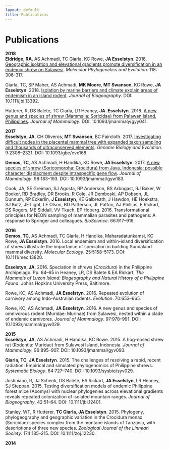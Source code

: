 ```yaml
---
layout: default
title: Publications
---
```


# Publications  

**2018**  
**Eldridge, RA**, AS Achmadi, TC Giarla, KC Rowe, **JA Esselstyn**. 2018. [Geographic isolation and elevational gradients promote diversification in an endemic shrew on Sulawesi](https://www.sciencedirect.com/science/article/pii/S1055790316303852). _Molecular Phylogenetics and Evolution_. 118: 306-317.

Giarla, TC, SP Maher, AS Achmadi, **MK Moore**, **MT Swanson**, KC Rowe, **JA Esselstyn**. 2018. [Isolation by marine barriers and climate explain areas of endemism in an island rodent](https://onlinelibrary.wiley.com/doi/full/10.1111/jbi.13392). _Journal of Biogeography_. DOI: 10.1111/jbi.13392.

Hutterer, R, DS Balete, TC Giarla, LR Heaney, **JA. Esselstyn**. 2018. [A new genus and species of shrew (Mammalia: Soricidae) from Palawan Island, Philippines](https://academic.oup.com/jmammal/article/99/3/518/4991977). _Journal of Mammalogy_. DOI: 10.1093/jmammaly/gyy041.

**2017**  
**Esselstyn, JA**, CH Oliveros, **MT Swanson**, BC Faircloth. 2017. [Investigating difficult nodes in the placental mammal tree with expanded taxon sampling and thousands of ultraconserved elements](https://academic.oup.com/gbe/article/9/9/2308/4095375). *Genome Biology and Evolution*. 9:2308–2321. DOI: 10.1093/gbe/evx168.

**Demos, TC**, AS Achmadi, H Handika, KC Rowe, **JA Esselstyn**. 2017. [A new species of shrew (Soricomorpha: Crocidura) from Java, Indonesia: possible character displacment despite intraspecific gene flow](https://academic.oup.com/jmammal/article/98/1/183/2658451). *Journal of Mammalogy*. 98:183–193. DOI: 10.1093/jmammal/gyw183.

Cook, JA, SE Greiman, SJ Agosta, RP Anderson, BS Arbogast, RJ Baker, W Boeker, RD Bradley, DR Brooks, R Cole, JR Demboski, AP Dobson, JL Dunnum, RP Eckerlin, **J Esselstyn**, KE Galbreath, J Hawdon, HE Hoekstra, SJ Kutz, JE Light, LE Olson, BD Patterson, JL Patton, AJ Phillips, E Rickart, DS Rogers, ME Siddall, VV Tkach, EP Hoberg. 2016. Transformational principles for NEON sampling of mammalian parasites and pathogens: A response to Springer and colleagues. *BioScience*. 66:917–919.

**2016**  
**Demos, TC**, AS Achmadi, TC Giarla, H Handika, Maharadatunkamsi, KC Rowe, **JA Esselstyn**. 2016. Local endemism and within-island diversification of shrews illustrate the importance of speciation in building Sundaland mammal diversity. *Molecular Ecology*. 25:5158–5173. DOI: 10.1111/mec.13820.

**Esselstyn, JA**. 2016. Speciation in shrews (*Crocidura*) in the Philippine Archipelago. Pp. 64–65 in Heaney, LR, DS Balete & EA Rickart, *The Mammals of Luzon Island: Biogeography and Natural History of a Philippine Fauna*. Johns Hopkins University Press, Baltimore.

Rowe, KC, AS Achmadi, **JA Esselstyn**. 2016. Repeated evolution of carnivory among Indo-Australian rodents. *Evolution*. 70:653–665.

Rowe, KC, AS Achmadi, **JA Esselstyn**. 2016. A new genus and species of omnivorous rodent (Muridae: Murinae) from Sulawesi, nested within a clade of endemic carnivores. *Journal of Mammalogy*. 97:978–991. DOI: 10.1093/jmammal/gyw029.

**2015**  
**Esselstyn, JA**, AS Achmadi, H Handika, KC Rowe. 2015. A hog-nosed shrew rat (Rodentia: Muridae) from Sulawesi Island, Indonesia. *Journal of Mammalogy*. 96:895–907. DOI: 10.1093/jmammal/gyv093.

**Giarla, TC**,  **JA Esselstyn**. 2015. The challenges of resolving a rapid, recent radiation: Empirical and simulated phylogenomics of Philippine shrews. *Systematic Biology*. 64:727–740. DOI: 10.1093/sysbio/syv029.

Justiniano, R, JJ Schenk, DS Balete, EA Rickart, **JA Esselstyn**, LR Heaney, SJ Steppan. 2015. Testing diversification models of endemic Philippine forest mice (Apomys) with nuclear phylogenies across elevational gradients reveals repeated colonization of isolated mountain ranges. *Journal of Biogeography*. 42:51–64. DOI: 10.1111/jbi.12401.

Stanley, WT, R Hutterer, **TC Giarla**, **JA Esselstyn**. 2015. Phylogeny, phylogeography and geographic variation in the Crocidura monax (Soricidae) species complex from the montane islands of Tanzania, with descriptions of three new species. *Zoological Journal of the Linnean Society*. 174:185–215. DOI: 10.1111/zoj.12230.

**2014**  

